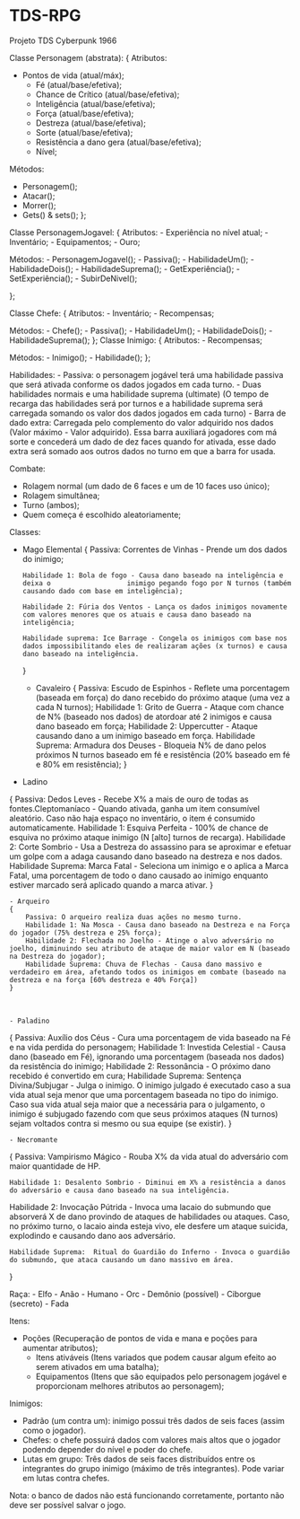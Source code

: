 # TDS-RPG

Projeto TDS
Cyberpunk 1966


Classe Personagem (abstrata):
{
Atributos: 
- Pontos de vida (atual/máx);
	- Fé (atual/base/efetiva);
	- Chance de Crítico (atual/base/efetiva);
	- Inteligência (atual/base/efetiva);
	- Força (atual/base/efetiva);
	- Destreza (atual/base/efetiva);
	- Sorte (atual/base/efetiva);
	- Resistência a dano gera (atual/base/efetiva);
	- Nível;

Métodos: 
- Personagem();
- Atacar();
- Morrer();
- Gets() & sets();
};






Classe PersonagemJogavel:
{
Atributos:
 	- Experiência no nível atual;
	- Inventário;
	- Equipamentos;
	- Ouro;

Métodos:
	- PersonagemJogavel();
	- Passiva();
	- HabilidadeUm();
	- HabilidadeDois();
	- HabilidadeSuprema();
	- GetExperiência();
	- SetExperiência();
	- SubirDeNivel();

};

Classe Chefe:
{
Atributos:
	- Inventário;
	- Recompensas;
	
Métodos:
	- Chefe();
	- Passiva();
	- HabilidadeUm();
	- HabilidadeDois();
	- HabilidadeSuprema();
};
Classe Inimigo:
{
Atributos:
	- Recompensas;

Métodos:
	- Inimigo();
	- Habilidade();
};


Habilidades:
	- Passiva: o personagem jogável terá uma habilidade passiva que será ativada conforme os dados jogados em cada turno.
	- Duas habilidades normais e uma habilidade suprema (ultimate) (O tempo de recarga das habilidades será por turnos e a habilidade suprema será carregada somando os valor dos dados jogados em cada turno)
	- Barra de dado extra: Carregada pelo complemento do valor adquirido nos dados (Valor máximo - Valor adquirido). Essa barra auxiliará jogadores com má sorte e concederá um dado de dez faces quando for ativada, esse dado extra será somado aos outros dados no turno em que a barra for usada.





Combate:
-	Rolagem normal (um dado de 6 faces e um de 10 faces uso único);
-	Rolagem simultânea;
-	Turno (ambos);
-	Quem começa é escolhido aleatoriamente;



Classes:

-	Mago Elemental
	{
		Passiva: Correntes de Vinhas - Prende um dos dados do inimigo;

		Habilidade 1: Bola de fogo - Causa dano baseado na inteligência e deixa o                   inimigo pegando fogo por N turnos (também causando dado com base em inteligência);

		Habilidade 2: Fúria dos Ventos - Lança os dados inimigos novamente com valores menores que os atuais e causa dano baseado na inteligência;

		Habilidade suprema: Ice Barrage - Congela os inimigos com base nos dados impossibilitando eles de realizaram ações (x turnos) e causa dano baseado na inteligência.
	}



	- Cavaleiro
{
		Passiva: Escudo de Espinhos - Reflete uma porcentagem (baseada em força) do dano recebido do próximo ataque (uma vez a cada N turnos);
		Habilidade 1: Grito de Guerra - Ataque com chance de N% (baseado nos dados) de atordoar até 2 inimigos e causa dano baseado em força;
		Habilidade 2: Uppercutter - Ataque causando dano a um inimigo baseado em força.
		Habilidade Suprema: Armadura dos Deuses - Bloqueia N% de dano pelos próximos N turnos baseado em fé e resistência (20% baseado em fé e 80% em resistência);
}
	





- Ladino

{
		Passiva: Dedos Leves - Recebe X% a mais de ouro de todas as fontes.Cleptomaníaco - Quando ativada, ganha um item consumível aleatório. Caso não haja espaço no inventário, o item é consumido automaticamente.
		Habilidade 1: Esquiva Perfeita - 100% de chance de esquiva no próximo ataque inimigo (N [alto] turnos de recarga).
		Habilidade 2: Corte Sombrio - Usa a Destreza do assassino para se aproximar e efetuar um golpe com a adaga causando dano baseado na destreza e nos dados.
		Habilidade Suprema: Marca Fatal - Seleciona um inimigo e o aplica a Marca Fatal, uma porcentagem de todo o dano causado ao inimigo enquanto estiver marcado será aplicado quando a marca ativar.
}	


	- Arqueiro
	{
		Passiva: O arqueiro realiza duas ações no mesmo turno.
		Habilidade 1: Na Mosca - Causa dano baseado na Destreza e na Força do jogador (75% destreza e 25% força);
		Habilidade 2: Flechada no Joelho - Atinge o alvo adversário no joelho, diminuindo seu atributo de ataque de maior valor em N (baseado na Destreza do jogador);
		Habilidade Suprema: Chuva de Flechas - Causa dano massivo e verdadeiro em área, afetando todos os inimigos em combate (baseado na destreza e na força [60% destreza e 40% Força])
	}
 

	- Paladino
{
		Passiva: Auxílio dos Céus - Cura uma porcentagem de vida baseado na Fé e na vida perdida do personagem;
		Habilidade 1: Investida Celestial - Causa dano (baseado em Fé), ignorando uma porcentagem (baseada nos dados) da resistência do inimigo;
		Habilidade 2: Ressonância - O próximo dano recebido é convertido em cura;
		Habilidade Suprema: Sentença Divina/Subjugar - Julga o inimigo. O inimigo julgado é executado caso a sua vida atual seja menor que uma porcentagem baseada no tipo do inimigo. Caso sua vida atual seja maior que a necessária para o julgamento, o inimigo é subjugado fazendo com que seus próximos ataques (N turnos) sejam voltados contra si mesmo ou sua equipe (se existir).
}

	- Necromante
{
	 	Passiva: Vampirismo Mágico - Rouba X% da vida atual do adversário com maior quantidade de HP.
	
	Habilidade 1: Desalento Sombrio - Diminui em X% a resistência a danos do adversário e causa dano baseado na sua inteligência.
	
Habilidade 2: Invocação Pútrida - Invoca uma lacaio do submundo que absorverá X de dano provindo de ataques de habilidades ou ataques. Caso, no próximo turno, o lacaio ainda esteja vivo, ele desfere um ataque suicida, explodindo e causando dano aos adversário.
	
	Habilidade Suprema:  Ritual do Guardião do Inferno - Invoca o guardião do submundo, que ataca causando um dano massivo em área.
}



Raça:
	- Elfo
	- Anão
	- Humano
	- Orc
	- Demônio (possível)
	- Ciborgue (secreto)
	- Fada



Itens:
- Poções (Recuperação de pontos de vida e mana e poções para aumentar atributos);
	- Itens ativáveis (Itens variados que podem causar algum efeito ao serem ativados em uma batalha);
	- Equipamentos (Itens que são equipados pelo personagem jogável e proporcionam melhores atributos ao personagem); 




Inimigos:
-	Padrão (um contra um): inimigo possui três dados de seis faces (assim como o jogador).
-	Chefes: o chefe possuirá dados com valores mais altos que o jogador podendo depender do nível e poder do chefe.
-	Lutas em grupo: Três dados de seis faces distribuídos entre os integrantes do grupo inimigo (máximo de três integrantes). Pode variar em lutas contra chefes.


Nota: o banco de dados não está funcionando corretamente, portanto não deve ser possível salvar o jogo.
